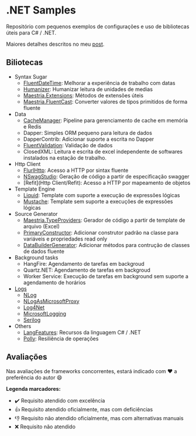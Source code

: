# .NET Samples

Repositório com pequenos exemplos de configurações e uso de bibliotecas úteis para C# / .NET.

Maiores detalhes descritos no meu [post](https://fabionaspolini.medium.com/bibliotecas-para-incrementar-a-produtividade-em-c-net-52749e9329d3).

## Biliotecas

- Syntax Sugar
  - [FluentDateTime](Syntax-Sugar/FluentDateTime): Melhorar a experiência de trabalho com datas
  - [Humanizer](Syntax-Sugar/Humanizer): Humanizar leitura de unidades de medias
  - [Maestria.Extensions](Syntax-Sugar/MaestriaExtensions): Métodos de extensões úteis
  - [Maestria.FluentCast](Syntax-Sugar/MaestriaFluentCast): Converter valores de tipos primitidos de forma fluente
- Data
  - [CacheManager](Data/CacheManager): Pipeline para gerenciamento de cache em memória e Redis
  - Dapper: Simples ORM pequeno para leitura de dados
  - DapperContrib: Adicionar suporte a escrita no Dapper
  - [FluentValidation](Data/FluentValidation): Validação de dados
  - ClosedXML: Leitura e escrita de excel independente de softwares instalados na estação de trabalho.
- Http Client
  - [FlurlHttp](Http-Client/FlurlHttp): Acesso a HTTP por sintax fluente
  - [NSwagStudio](Http-Client/NSwagStudio): Geração de código a partir de especificação swagger
  - [Refit](Http Client/Refit): Acesso a HTTP por mapeamento de objetos
- Template Engine
  - [Liquid](Template-Engine/Liquid): Template com suporte a execução de expressões lógicas
  - [Mustache](Template-Engine/Mustache): Template sem suporte a execuções de expressões lógicas
- Source Generator
  - [Maestria.TypeProviders](Source-Generator/MaestriaTypeProviders): Gerador de código a partir de template de arquivo (Excel)
  - [PrimaryConstructor](Source-Generator/PrimaryConstructor): Adicionar construtor padrão na classe para variáveis e propriedades read only
  - [DataBuilderGenerator](Source-Generator/DataBuilderGenerator): Adicionar métodos para contrução de classes de dados fluente
- Background tasks
  - HangFire: Agendamento de tarefas em backgroud
  - Quartz.NET: Agendamento de tarefas em backgroud
  - Worker Service: Execução de tarefas em background sem suporte a agendamento de horários
- [Logs](Logs)
  - [NLog](Logs/NLog)
  - [NLogAsMicrosoftProxy](Logs/NLogAsMicrosoftProxy)
  - [Log4Net](Logs/Log4Net)
  - [MicrosoftLogging](Logs/MicrosoftLogging)
  - [Serilog](Logs/Serilog)
- Others
  - [LangFeatures](Others/LangFeatures): Recursos da linguagem C# / .NET
  - [Polly](Others/Polly): Resiliência de operações


## Avaliações

Nas avaliações de frameworks concorrentes, estará indicado com :heart: a preferência do autor :smile:

**Legenda marcadores:**

- :heavy_check_mark: Requisito atendido com excelência
- :+1: Requisito atendido oficialmente, mas com deficiências
- :-1: Requisito não atendido oficialmente, mas com alternativas manuais
- :x: Requisito não atendido
